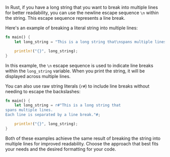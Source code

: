 In Rust, if you have a long string that you want to break into multiple lines for better readability, you can use the newline escape sequence `\n` within the string. This escape sequence represents a line break.

Here's an example of breaking a literal string into multiple lines:

```rust
fn main() {
    let long_string = "This is a long string that\nspans multiple lines.\nEach line is separated by \\n.";

    println!("{}", long_string);
}
```

In this example, the `\n` escape sequence is used to indicate line breaks within the `long_string` variable. When you print the string, it will be displayed across multiple lines.

You can also use raw string literals (`r#`) to include line breaks without needing to escape the backslashes:

```rust
fn main() {
    let long_string = r#"This is a long string that
spans multiple lines.
Each line is separated by a line break."#;

    println!("{}", long_string);
}
```

Both of these examples achieve the same result of breaking the string into multiple lines for improved readability. Choose the approach that best fits your needs and the desired formatting for your code.
